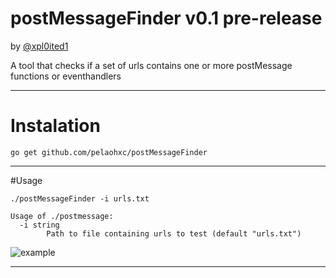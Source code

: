 # postMessageFinder v0.1 pre-release

by [@xpl0ited1](https://www.twitter.com/xploited1)

A tool that checks if a set of urls contains one or more postMessage functions or eventhandlers

---

# Instalation

``` go get github.com/pelaohxc/postMessageFinder ```

---

#Usage

``` ./postMessageFinder -i urls.txt ```

``` 
Usage of ./postmessage:
  -i string
        Path to file containing urls to test (default "urls.txt") 
```

![example](https://github.com/pelaohxc/postMessageFinder/raw/master/example.png)

---
